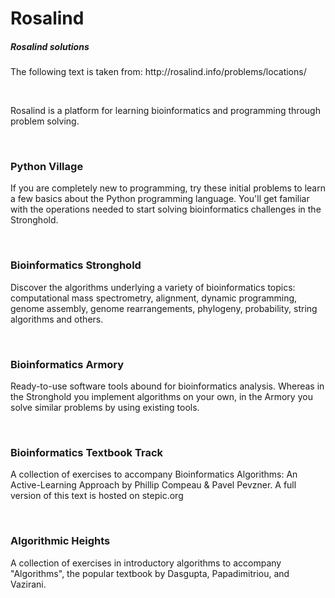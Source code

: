 Rosalind
========

<h5>Rosalind solutions</h5>
<p>The following text is taken from: http://rosalind.info/problems/locations/</p>
<br>
<p>
	Rosalind is a platform for learning bioinformatics and programming through problem solving.
</p>
<br />
<h3>Python Village</h3>
<p>
	If you are completely new to programming, try these initial problems to learn a few basics about the Python programming language. You&#39;ll get familiar with the operations needed to start solving bioinformatics challenges in the Stronghold.
</p>
<br />
<h3>Bioinformatics Stronghold</h3>
<p>
	Discover the algorithms underlying a variety of bioinformatics topics: computational mass spectrometry, alignment, dynamic programming, genome assembly, genome rearrangements, phylogeny, probability, string algorithms and others.
</p>
<br />
<h3>Bioinformatics Armory</h3>
<p>
	Ready-to-use software tools abound for bioinformatics analysis. Whereas in the Stronghold you implement algorithms on your own, in the Armory you solve similar problems by using existing tools.
</p>
<br />
<h3>Bioinformatics Textbook Track</h3>
<p>
	A collection of exercises to accompany Bioinformatics Algorithms: An Active-Learning Approach by Phillip Compeau &amp; Pavel Pevzner. A full version of this text is hosted on stepic.org
</p>
<br />
<h3>Algorithmic Heights</h3>
<p>
	A collection of exercises in introductory algorithms to accompany &quot;Algorithms&quot;, the popular textbook by Dasgupta, Papadimitriou, and Vazirani.
</p>
